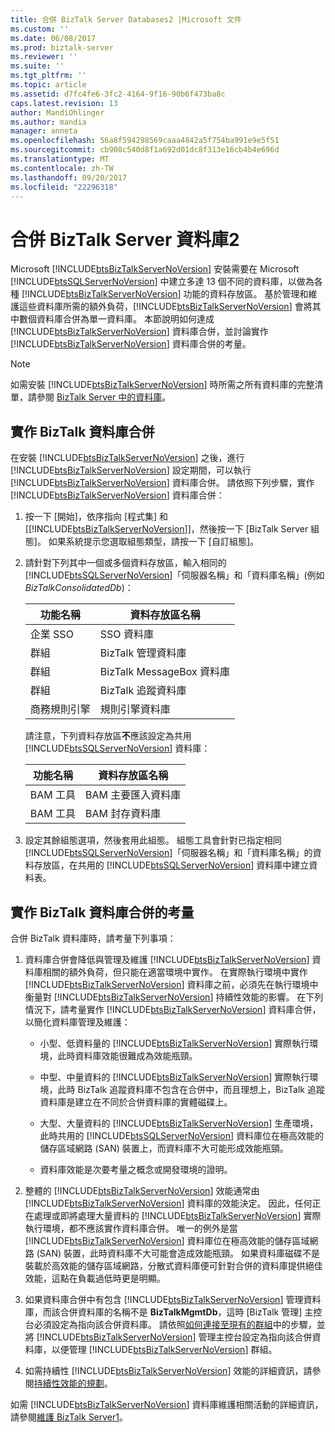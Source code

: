 ```yaml
---
title: 合併 BizTalk Server Databases2 |Microsoft 文件
ms.custom: ''
ms.date: 06/08/2017
ms.prod: biztalk-server
ms.reviewer: ''
ms.suite: ''
ms.tgt_pltfrm: ''
ms.topic: article
ms.assetid: d7fc4fe6-3fc2-4164-9f16-90b6f473ba8c
caps.latest.revision: 13
author: MandiOhlinger
ms.author: mandia
manager: anneta
ms.openlocfilehash: 56a8f594298569caaa4842a5f754ba991e9e5f51
ms.sourcegitcommit: cb908c540d8f1a692d01dc8f313e16cb4b4e696d
ms.translationtype: MT
ms.contentlocale: zh-TW
ms.lasthandoff: 09/20/2017
ms.locfileid: "22296318"
---
```

# <a name="consolidate-the-biztalk-server-databases2"></a>合併 BizTalk Server 資料庫2
Microsoft [!INCLUDE[btsBizTalkServerNoVersion](../includes/btsbiztalkservernoversion-md.md)] 安裝需要在 Microsoft [!INCLUDE[btsSQLServerNoVersion](../includes/btssqlservernoversion-md.md)] 中建立多達 13 個不同的資料庫，以做為各種 [!INCLUDE[btsBizTalkServerNoVersion](../includes/btsbiztalkservernoversion-md.md)] 功能的資料存放區。 基於管理和維護這些資料庫所需的額外負荷，[!INCLUDE[btsBizTalkServerNoVersion](../includes/btsbiztalkservernoversion-md.md)] 會將其中數個資料庫合併為單一資料庫。 本節說明如何達成 [!INCLUDE[btsBizTalkServerNoVersion](../includes/btsbiztalkservernoversion-md.md)] 資料庫合併，並討論實作 [!INCLUDE[btsBizTalkServerNoVersion](../includes/btsbiztalkservernoversion-md.md)] 資料庫合併的考量。  
  
> [!NOTE]
>  如需安裝 [!INCLUDE[btsBizTalkServerNoVersion](../includes/btsbiztalkservernoversion-md.md)] 時所需之所有資料庫的完整清單，請參閱 [BizTalk Server 中的資料庫](../core/databases-in-biztalk-server.md)。  
  
## <a name="implementing-biztalk-database-consolidation"></a>實作 BizTalk 資料庫合併  
 在安裝 [!INCLUDE[btsBizTalkServerNoVersion](../includes/btsbiztalkservernoversion-md.md)] 之後，進行 [!INCLUDE[btsBizTalkServerNoVersion](../includes/btsbiztalkservernoversion-md.md)] 設定期間，可以執行 [!INCLUDE[btsBizTalkServerNoVersion](../includes/btsbiztalkservernoversion-md.md)] 資料庫合併。 請依照下列步驟，實作 [!INCLUDE[btsBizTalkServerNoVersion](../includes/btsbiztalkservernoversion-md.md)] 資料庫合併：  
  
1.  按一下 [開始]，依序指向 [程式集] 和 [[!INCLUDE[btsBizTalkServerNoVersion](../includes/btsbiztalkservernoversion-md.md)]]，然後按一下 [BizTalk Server 組態]。 如果系統提示您選取組態類型，請按一下 [自訂組態]。  
  
2.  請針對下列其中一個或多個資料存放區，輸入相同的 [!INCLUDE[btsSQLServerNoVersion](../includes/btssqlservernoversion-md.md)]「伺服器名稱」和「資料庫名稱」(例如 *BizTalkConsolidatedDb*)：  
  
    |功能名稱|資料存放區名稱|  
    |------------------|---------------------|  
    |企業 SSO|SSO 資料庫|  
    |群組|BizTalk 管理資料庫|  
    |群組|BizTalk MessageBox 資料庫|  
    |群組|BizTalk 追蹤資料庫|  
    |商務規則引擎|規則引擎資料庫|  
  
     請注意，下列資料存放區**不**應該設定為共用 [!INCLUDE[btsSQLServerNoVersion](../includes/btssqlservernoversion-md.md)] 資料庫：  
  
    |功能名稱|資料存放區名稱|  
    |------------------|---------------------|  
    |BAM 工具|BAM 主要匯入資料庫|  
    |BAM 工具|BAM 封存資料庫|  
  
3.  設定其餘組態選項，然後套用此組態。 組態工具會針對已指定相同 [!INCLUDE[btsSQLServerNoVersion](../includes/btssqlservernoversion-md.md)]「伺服器名稱」和「資料庫名稱」的資料存放區，在共用的 [!INCLUDE[btsSQLServerNoVersion](../includes/btssqlservernoversion-md.md)] 資料庫中建立資料表。  
  
## <a name="considerations-for-implementing-biztalk-database-consolidation"></a>實作 BizTalk 資料庫合併的考量  
 合併 BizTalk 資料庫時，請考量下列事項：  
  
1.  資料庫合併會降低與管理及維護 [!INCLUDE[btsBizTalkServerNoVersion](../includes/btsbiztalkservernoversion-md.md)] 資料庫相關的額外負荷，但只能在適當環境中實作。 在實際執行環境中實作 [!INCLUDE[btsBizTalkServerNoVersion](../includes/btsbiztalkservernoversion-md.md)] 資料庫之前，必須先在執行環境中衡量對 [!INCLUDE[btsBizTalkServerNoVersion](../includes/btsbiztalkservernoversion-md.md)] 持續性效能的影響。 在下列情況下，請考量實作 [!INCLUDE[btsBizTalkServerNoVersion](../includes/btsbiztalkservernoversion-md.md)] 資料庫合併，以簡化資料庫管理及維護：  
  
    -   小型、低資料量的 [!INCLUDE[btsBizTalkServerNoVersion](../includes/btsbiztalkservernoversion-md.md)] 實際執行環境，此時資料庫效能很難成為效能瓶頸。  
  
    -   中型、中量資料的 [!INCLUDE[btsBizTalkServerNoVersion](../includes/btsbiztalkservernoversion-md.md)] 實際執行環境，此時 BizTalk 追蹤資料庫不包含在合併中，而且理想上，BizTalk 追蹤資料庫是建立在不同於合併資料庫的實體磁碟上。  
  
    -   大型、大量資料的 [!INCLUDE[btsBizTalkServerNoVersion](../includes/btsbiztalkservernoversion-md.md)] 生產環境，此時共用的 [!INCLUDE[btsSQLServerNoVersion](../includes/btssqlservernoversion-md.md)] 資料庫位在極高效能的儲存區域網路 (SAN) 裝置上，而資料庫不大可能形成效能瓶頸。  
  
    -   資料庫效能是次要考量之概念或開發環境的證明。  
  
2.  整體的 [!INCLUDE[btsBizTalkServerNoVersion](../includes/btsbiztalkservernoversion-md.md)] 效能通常由 [!INCLUDE[btsBizTalkServerNoVersion](../includes/btsbiztalkservernoversion-md.md)] 資料庫的效能決定。 因此，任何正在處理或即將處理大量資料的 [!INCLUDE[btsBizTalkServerNoVersion](../includes/btsbiztalkservernoversion-md.md)] 實際執行環境，都不應該實作資料庫合併。 唯一的例外是當 [!INCLUDE[btsBizTalkServerNoVersion](../includes/btsbiztalkservernoversion-md.md)] 資料庫位在極高效能的儲存區域網路 (SAN) 裝置，此時資料庫不大可能會造成效能瓶頸。 如果資料庫磁碟不是裝載於高效能的儲存區域網路，分散式資料庫便可針對合併的資料庫提供絕佳效能，這點在負載過低時更是明顯。  
  
3.  如果資料庫合併中有包含 [!INCLUDE[btsBizTalkServerNoVersion](../includes/btsbiztalkservernoversion-md.md)] 管理資料庫，而該合併資料庫的名稱不是 **BizTalkMgmtDb**，這時 [BizTalk 管理] 主控台必須設定為指向該合併資料庫。 請依照[如何連接至現有的群組](../core/how-to-connect-to-an-existing-group.md)中的步驟，並將 [!INCLUDE[btsBizTalkServerNoVersion](../includes/btsbiztalkservernoversion-md.md)] 管理主控台設定為指向該合併資料庫，以便管理 [!INCLUDE[btsBizTalkServerNoVersion](../includes/btsbiztalkservernoversion-md.md)] 群組。  
  
4.  如需持續性 [!INCLUDE[btsBizTalkServerNoVersion](../includes/btsbiztalkservernoversion-md.md)] 效能的詳細資訊，請參閱[持續性效能的規劃](../core/planning-for-sustained-performance.md)。  
  
 如需 [!INCLUDE[btsBizTalkServerNoVersion](../includes/btsbiztalkservernoversion-md.md)] 資料庫維護相關活動的詳細資訊，請參閱[維護 BizTalk Server1](../core/maintaining-biztalk-server1.md)。